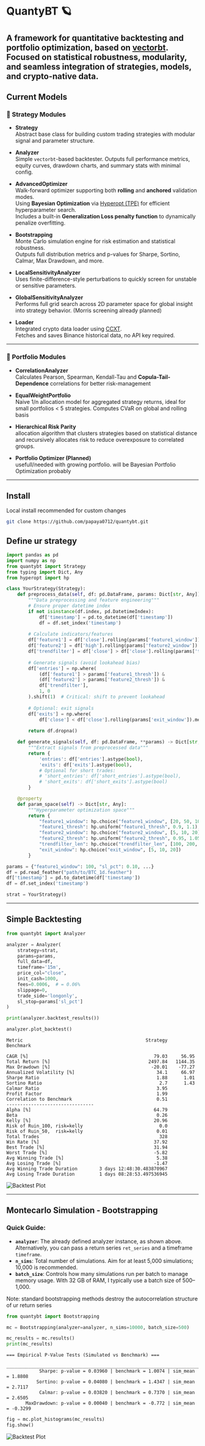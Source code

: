 # QuantyBT 🪐

**A framework for quantitative backtesting and portfolio optimization, based on [vectorbt](https://github.com/polakowo/vectorbt). Focused on statistical robustness, modularity, and seamless integration of strategies, models, and crypto-native data.**  
---

## Current Models

### 🔹 Strategy Modules

- **Strategy**  
  Abstract base class for building custom trading strategies with modular signal and parameter structure.

- **Analyzer**  
  Simple `vectorbt`-based backtester. Outputs full performance metrics, equity curves, drawdown charts, and summary stats with minimal config.

- **AdvancedOptimizer**  
  Walk-forward optimizer supporting both **rolling** and **anchored** validation modes.  
  Using **Bayesian Optimization** via [Hyperopt (TPE)](https://github.com/hyperopt/hyperopt) for efficient hyperparameter search.  
  Includes a built-in **Generalization Loss penalty function** to dynamically penalize overfitting.

- **Bootstrapping**  
  Monte Carlo simulation engine for risk estimation and statistical robustness.  
  Outputs full distribution metrics and p-values for Sharpe, Sortino, Calmar, Max Drawdown, and more.

- **LocalSensitivityAnalyzer**  
  Uses finite-difference-style perturbations to quickly screen for unstable or sensitive parameters.

- **GlobalSensitivityAnalyzer**  
  Performs full grid search across 2D parameter space for global insight into strategy behavior. (Morris screening already planned)

- **Loader**  
  Integrated crypto data loader using [CCXT](https://github.com/ccxt/ccxt).  
  Fetches and saves Binance historical data, no API key required.

---

### 🔸 Portfolio Modules

- **CorrelationAnalyzer**  
   Calculates Pearson, Spearman, Kendall-Tau and **Copula-Tail-Dependence** correlations for better risk-management

- **EqualWeightPortfolio**  
   Naive 1/n allocation model for aggregated strategy returns, ideal for small portfolios < 5 strategies. Computes CVaR on global and rolling basis

- **Hierarchical Risk Parity**   
   allocation algorithm that clusters strategies based on statistical distance and recursively allocates risk to reduce overexposure to correlated groups.

- **Portfolio Optimizer (Planned)**     
  usefull/needed with growing portfolio. will be Bayesian Portfolio Optimization probably 
---

## Install
Local install recommended for custom changes
```bash
git clone https://github.com/papaya0712/quantybt.git
```

## Define ur strategy

```python
import pandas as pd
import numpy as np
from quantybt import Strategy
from typing import Dict, Any
from hyperopt import hp

class YourStrategy(Strategy):
    def preprocess_data(self, df: pd.DataFrame, params: Dict[str, Any]) -> pd.DataFrame:
        """Data preprocessing and feature engineering"""
        # Ensure proper datetime index
        if not isinstance(df.index, pd.DatetimeIndex):
            df['timestamp'] = pd.to_datetime(df['timestamp'])
            df = df.set_index('timestamp')
        
        # Calculate indicators/features
        df['feature1'] = df['close'].rolling(params['feature1_window']).mean()
        df['feature2'] = df['high'].rolling(params['feature2_window']).max()
        df['trendfilter'] = df['close'] > df['close'].rolling(params['trendfilter_len']).mean()
        
        # Generate signals (avoid lookahead bias)
        df['entries'] = np.where(
            (df['feature1'] > params['feature1_thresh']) & 
            (df['feature2'] > params['feature2_thresh']) & 
            df['trendfilter'],
            1, 0
        ).shift(1)  # Critical: shift to prevent lookahead
        
        # Optional: exit signals
        df['exits'] = np.where(
            df['close'] < df['close'].rolling(params['exit_window']).mean(), 1, 0).shift(1)
        
        return df.dropna()

    def generate_signals(self, df: pd.DataFrame, **params) -> Dict[str, pd.Series]:
        """Extract signals from preprocessed data"""
        return {
            'entries': df['entries'].astype(bool),
            'exits': df['exits'].astype(bool),
            # Optional for short trades:
            # 'short_entries': df['short_entries'].astype(bool),
            # 'short_exits': df['short_exits'].astype(bool)
        }

    @property
    def param_space(self) -> Dict[str, Any]:
        """Hyperparameter optimization space"""
        return {
            "feature1_window": hp.choice("feature1_window", [20, 50, 100]),
            "feature1_thresh": hp.uniform("feature1_thresh", 0.9, 1.1),
            "feature2_window": hp.choice("feature2_window", [5, 10, 20]),
            "feature2_thresh": hp.uniform("feature2_thresh", 0.95, 1.05),
            "trendfilter_len": hp.choice("trendfilter_len", [100, 200, 300]),
            "exit_window": hp.choice("exit_window", [5, 10, 20])
        }

params = {"feature1_window": 100, "sl_pct": 0.10, ...}
df = pd.read_feather("path/to/BTC_1d.feather")
df['timestamp'] = pd.to_datetime(df['timestamp'])
df = df.set_index('timestamp')

strat = YourStrategy()

```

---

## Simple Backtesting

```python
from quantybt import Analyzer

analyzer = Analyzer(
    strategy=strat,
    params=params,
    full_data=df,
    timeframe='15m',
    price_col="close",
    init_cash=1000,
    fees=0.0006,  # = 0.06% 
    slippage=0,
    trade_side='longonly',
    sl_stop=params['sl_pct']
)

print(analyzer.backtest_results())

analyzer.plot_backtest()
```

```text
Metric                                             Strategy   Benchmark

CAGR [%]                                              79.03     56.95
Total Return [%]                                    2497.84   1144.35
Max Drawdown [%]                                     -20.01    -77.27
Annualized Volatility [%]                              34.1     66.97
Sharpe Ratio                                           1.88      1.01
Sortino Ratio                                           2.7      1.43
Calmar Ratio                                           3.95       
Profit Factor                                          1.99       
Correlation to Benchmark                               0.51
--------------------------------           
Alpha [%]                                             64.79       
Beta                                                   0.26       
Kelly [%]                                             20.96       
Risk of Ruin_100, risk=kelly                            0.0       
Risk of Ruin_50,  risk=kelly                           0.01                                        
Total Trades                                            328       
Win Rate [%]                                          37.92       
Best Trade [%]                                        31.94       
Worst Trade [%]                                       -5.82       
Avg Winning Trade [%]                                  5.38       
Avg Losing Trade [%]                                  -1.47       
Avg Winning Trade Duration        3 days 12:48:30.483870967       
Avg Losing Trade Duration         1 days 08:28:53.497536945

```
![Backtest Plot](img/backtest_plt.png)

---

## Montecarlo Simulation - Bootstrapping

### Quick Guide:
- **`analyzer`**: The already defined analyzer instance, as shown above. Alternatively, you can pass a return series `ret_series` and a timeframe `timeframe`.
- **`n_sims`**: Total number of simulations. Aim for at least 5,000 simulations; 10,000 is recommended.
- **`batch_size`**: Controls how many simulations run per batch to manage memory usage. With 32 GB of RAM, I typically use a batch size of 500–1,000.

Note: standard bootstrapping methods destroy the autocorrelation structure of ur return series

```python
from quantybt import Bootstrapping

mc = Bootstrapping(analyzer=analyzer, n_sims=10000, batch_size=500)

mc_results = mc.results()
print(mc_results)

```
```text
=== Empirical P-Value Tests (Simulated vs Benchmark) ===
       _______________________________________________________________________
            Sharpe: p-value = 0.03960 | benchmark = 1.0074 | sim_mean = 1.8808
           Sortino: p-value = 0.04080 | benchmark = 1.4347 | sim_mean = 2.7117
            Calmar: p-value = 0.03820 | benchmark = 0.7370 | sim_mean = 2.6505
       MaxDrawdown: p-value = 0.00040 | benchmark = -0.772 | sim_mean = -0.3299       
```

```python
fig = mc.plot_histograms(mc_results)
fig.show()

```
![Backtest Plot](img/mc_plt.png)

